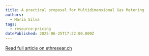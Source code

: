 ```yaml
---
title: A practical proposal for Multidimensional Gas Metering
authors:
  - Maria Silva
tags:
  - resource-pricing
datePublished: 2025-06-25T17:22:00.000Z
---
```


[Read full article on ethresear.ch](https://ethresear.ch/t/a-practical-proposal-for-multidimensional-gas-metering)
